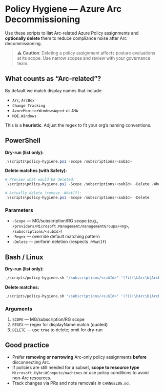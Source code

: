 # Policy Hygiene — Azure Arc Decommissioning

Use these scripts to **list** Arc-related Azure Policy assignments and **optionally delete** them to reduce compliance noise after Arc decommissioning.

> ⚠️ **Caution**: Deleting a policy assignment affects posture evaluations at its scope. Use narrow scopes and review with your governance team.

## What counts as “Arc-related”?
By default we match display names that include:
- `Arc`, `ArcBox`
- `Change Tracking`
- `AzureMonitorWindowsAgent` or `AMA`
- `MDE.Windows`

This is a **heuristic**. Adjust the regex to fit your org’s naming conventions.

## PowerShell
**Dry-run (list only):**
```powershell
.\scripts\policy-hygiene.ps1 -Scope /subscriptions/<subId>
```

**Delete matches (with Safety):**
```powershell
# Preview what would be deleted:
.\scripts\policy-hygiene.ps1 -Scope /subscriptions/<subId> -Delete -WhatIf

# Actually delete (remove -WhatIf):
.\scripts\policy-hygiene.ps1 -Scope /subscriptions/<subId> -Delete
```

### Parameters
- `-Scope` — MG/subscription/RG scope (e.g., `/providers/Microsoft.Management/managementGroups/<mg>`, `/subscriptions/<subId>`)
- `-Regex` — override default matching pattern
- `-Delete` — perform deletion (respects `-WhatIf`)

## Bash / Linux
**Dry-run (list only):**
```bash
./scripts/policy-hygiene.sh "/subscriptions/<subId>" '(?i)(\bArc\b|ArcBox|Change\s*Tracking|AzureMonitorWindowsAgent|AMA\b|MDE\.Windows)'
```

**Delete matches:**
```bash
./scripts/policy-hygiene.sh "/subscriptions/<subId>" '(?i)(\bArc\b|ArcBox|Change\s*Tracking|AzureMonitorWindowsAgent|AMA\b|MDE\.Windows)' true
```

### Arguments
1. `SCOPE` — MG/subscription/RG scope
2. `REGEX` — regex for displayName match (quoted)
3. `DELETE` — use `true` to delete; omit for dry-run

## Good practice
- Prefer **removing or narrowing** Arc-only policy assignments **before** disconnecting Arc.
- If policies are still needed for a subset, **scope to resource type** `Microsoft.HybridCompute/machines` or use policy conditions to avoid non-Arc resources.
- Track changes via PRs and note removals in `CHANGELOG.md`.
